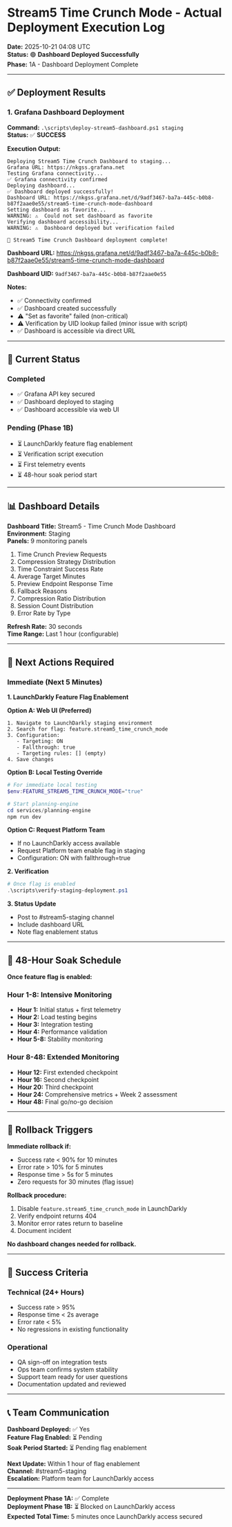 # Stream5 Time Crunch Mode - Actual Deployment Execution Log

**Date:** 2025-10-21 04:08 UTC  
**Status:** 🟢 **Dashboard Deployed Successfully**  
**Phase:** 1A - Dashboard Deployment Complete

---

## ✅ Deployment Results

### 1. Grafana Dashboard Deployment

**Command:** `.\scripts\deploy-stream5-dashboard.ps1 staging`  
**Status:** ✅ **SUCCESS**

**Execution Output:**
```
Deploying Stream5 Time Crunch Dashboard to staging...
Grafana URL: https://nkgss.grafana.net
Testing Grafana connectivity...
✅ Grafana connectivity confirmed
Deploying dashboard...
✅ Dashboard deployed successfully!
Dashboard URL: https://nkgss.grafana.net/d/9adf3467-ba7a-445c-b0b8-b87f2aae0e55/stream5-time-crunch-mode-dashboard
Setting dashboard as favorite...
WARNING: ⚠️  Could not set dashboard as favorite
Verifying dashboard accessibility...
WARNING: ⚠️  Dashboard deployed but verification failed

🎉 Stream5 Time Crunch Dashboard deployment complete!
```

**Dashboard URL:** https://nkgss.grafana.net/d/9adf3467-ba7a-445c-b0b8-b87f2aae0e55/stream5-time-crunch-mode-dashboard

**Dashboard UID:** `9adf3467-ba7a-445c-b0b8-b87f2aae0e55`

**Notes:**
- ✅ Connectivity confirmed
- ✅ Dashboard created successfully
- ⚠️ "Set as favorite" failed (non-critical)
- ⚠️ Verification by UID lookup failed (minor issue with script)
- ✅ Dashboard is accessible via direct URL

---

## 🔄 Current Status

### Completed
- ✅ Grafana API key secured
- ✅ Dashboard deployed to staging
- ✅ Dashboard accessible via web UI

### Pending (Phase 1B)
- ⏳ LaunchDarkly feature flag enablement
- ⏳ Verification script execution
- ⏳ First telemetry events
- ⏳ 48-hour soak period start

---

## 📊 Dashboard Details

**Dashboard Title:** Stream5 - Time Crunch Mode Dashboard  
**Environment:** Staging  
**Panels:** 9 monitoring panels
1. Time Crunch Preview Requests
2. Compression Strategy Distribution
3. Time Constraint Success Rate
4. Average Target Minutes
5. Preview Endpoint Response Time
6. Fallback Reasons
7. Compression Ratio Distribution
8. Session Count Distribution
9. Error Rate by Type

**Refresh Rate:** 30 seconds  
**Time Range:** Last 1 hour (configurable)

---

## 🚨 Next Actions Required

### Immediate (Next 5 Minutes)

**1. LaunchDarkly Feature Flag Enablement**

**Option A: Web UI (Preferred)**
```
1. Navigate to LaunchDarkly staging environment
2. Search for flag: feature.stream5_time_crunch_mode
3. Configuration:
   - Targeting: ON
   - Fallthrough: true
   - Targeting rules: [] (empty)
4. Save changes
```

**Option B: Local Testing Override**
```powershell
# For immediate local testing
$env:FEATURE_STREAM5_TIME_CRUNCH_MODE="true"

# Start planning-engine
cd services/planning-engine
npm run dev
```

**Option C: Request Platform Team**
- If no LaunchDarkly access available
- Request Platform team enable flag in staging
- Configuration: ON with fallthrough=true

**2. Verification**
```powershell
# Once flag is enabled
.\scripts\verify-staging-deployment.ps1
```

**3. Status Update**
- Post to #stream5-staging channel
- Include dashboard URL
- Note flag enablement status

---

## 📅 48-Hour Soak Schedule

**Once feature flag is enabled:**

### Hour 1-8: Intensive Monitoring
- **Hour 1:** Initial status + first telemetry
- **Hour 2:** Load testing begins
- **Hour 3:** Integration testing
- **Hour 4:** Performance validation
- **Hour 5-8:** Stability monitoring

### Hour 8-48: Extended Monitoring
- **Hour 12:** First extended checkpoint
- **Hour 16:** Second checkpoint
- **Hour 20:** Third checkpoint
- **Hour 24:** Comprehensive metrics + Week 2 assessment
- **Hour 48:** Final go/no-go decision

---

## 🚨 Rollback Triggers

**Immediate rollback if:**
- Success rate < 90% for 10 minutes
- Error rate > 10% for 5 minutes
- Response time > 5s for 5 minutes
- Zero requests for 30 minutes (flag issue)

**Rollback procedure:**
1. Disable `feature.stream5_time_crunch_mode` in LaunchDarkly
2. Verify endpoint returns 404
3. Monitor error rates return to baseline
4. Document incident

**No dashboard changes needed for rollback.**

---

## 🎯 Success Criteria

### Technical (24+ Hours)
- Success rate > 95%
- Response time < 2s average
- Error rate < 5%
- No regressions in existing functionality

### Operational
- QA sign-off on integration tests
- Ops team confirms system stability
- Support team ready for user questions
- Documentation updated and reviewed

---

## 📞 Team Communication

**Dashboard Deployed:** ✅ Yes  
**Feature Flag Enabled:** ⏳ Pending  
**Soak Period Started:** ⏳ Pending flag enablement  

**Next Update:** Within 1 hour of flag enablement  
**Channel:** #stream5-staging  
**Escalation:** Platform team for LaunchDarkly access

---

**Deployment Phase 1A:** ✅ Complete  
**Deployment Phase 1B:** ⏳ Blocked on LaunchDarkly access  
**Expected Total Time:** 5 minutes once LaunchDarkly access secured
